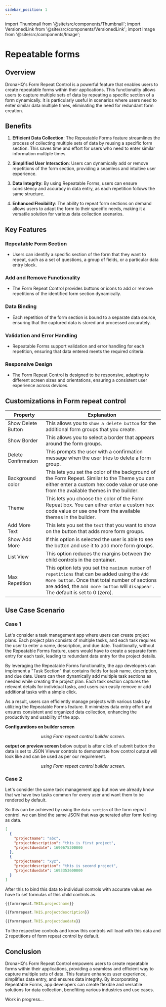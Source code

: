 ```yaml
---
sidebar_position: 1
---
```


import Thumbnail from '@site/src/components/Thumbnail';
import VersionedLink from '@site/src/components/VersionedLink';
import Image from '@site/src/components/Image';

# Repeatable forms

## Overview
DronaHQ's Form Repeat Control is a powerful feature that enables users to create repeatable forms within their applications. This functionality allows users to capture multiple sets of data by repeating a specific section of a form dynamically. It is particularly useful in scenarios where users need to enter similar data multiple times, eliminating the need for redundant form creation.

## Benefits

1. **Efficient Data Collection**: The Repeatable Forms feature streamlines the process of collecting multiple sets of data by reusing a specific form section. This saves time and effort for users who need to enter similar information multiple times.

2. **Simplified User Interaction**: Users can dynamically add or remove repetitions of the form section, providing a seamless and intuitive user experience.

3. **Data Integrity**: By using Repeatable Forms, users can ensure consistency and accuracy in data entry, as each repetition follows the same structure.

4. **Enhanced Flexibility**: The ability to repeat form sections on demand allows users to adapt the form to their specific needs, making it a versatile solution for various data collection scenarios.

## Key Features

### Repeatable Form Section
- Users can identify a specific section of the form that they want to repeat, such as a set of questions, a group of fields, or a particular data entry block.

### Add and Remove Functionality
- The Form Repeat Control provides buttons or icons to add or remove repetitions of the identified form section dynamically.

### Data Binding
- Each repetition of the form section is bound to a separate data source, ensuring that the captured data is stored and processed accurately.

### Validation and Error Handling
- Repeatable Forms support validation and error handling for each repetition, ensuring that data entered meets the required criteria.

### Responsive Design
- The Form Repeat Control is designed to be responsive, adapting to different screen sizes and orientations, ensuring a consistent user experience across devices.

## Customizations in Form repeat control

| Property | Explanation |
| ------------------ | -----------------------------------|
| Show Delete Button | This allows you to `show a delete button` for the additional form groups that you create. |
| Show Border  | This allows you to select a border that appears around the form groups. |
| Delete Confirmation |  This prompts the user with a confirmation message when the user tries to delete a form group. |
| Background color | This lets you set the color of the background of the Form Repeat. Similar to the Theme you can either enter a custom hex code value or use one from the available themes in the builder. |
| Theme |  This lets you choose the color of the Form Repeat box. You can either enter a custom hex code value or use one from the available themes in the builder.|
| Add More Text | This lets you set the `text` that you want to show on the button that adds more form groups. |
| Show Add More | If this option is selected the user is able to see the button and use it to add more form groups. |
| List View | This option reduces the margins between the child controls in the container. |
| Max Repetition | This option lets you set the `maximum number` of `repetitions` that can be added using the `Add More button`. Once that total number of sections are added, the `Add more button` will `disappear` . The default is set to 0 (zero). |

## Use Case Scenario

### Case 1

Let's consider a task management app where users can create project plans. Each project plan consists of multiple tasks, and each task requires the user to enter a name, description, and due date. Traditionally, without the Repeatable Forms feature, users would have to create a separate form entry for each task, leading to redundant data entry for the project details.

By leveraging the Repeatable Forms functionality, the app developers can implement a "Task Section" that contains fields for task name, description, and due date. Users can then dynamically add multiple task sections as needed while creating the project plan. Each task section captures the relevant details for individual tasks, and users can easily remove or add additional tasks with a simple click.

As a result, users can efficiently manage projects with various tasks by utilizing the Repeatable Forms feature. It minimizes data entry effort and ensures consistent and organized data collection, enhancing the productivity and usability of the app.

**Configurations on builder screen**
<figure>
  <Thumbnail src="/img/guides/repeatable-forms/repeatable-forms-usecase-building-screen.png" alt="Simple Database GUI" />
  <figcaption align='center'><i>using Form repeat control builder screen.</i></figcaption>
</figure>

**output on preview screen**
below output is after click of submit button the data is set to JSON VIewer controls to demonstrate how control output will look like and can be used as per our requirement.

<figure>
  <Thumbnail src="/img/guides/repeatable-forms/repeatable-forms-usecase-output-screen.png" alt="Simple Database GUI" />
  <figcaption align='center'><i>using Form repeat control builder screen.</i></figcaption>
</figure>

### Case 2

Let's consider the same task management app but now we already know that we have two tasks common for every user and want them to be rendered by default.

So this can be achieved by using the `data section` of the form repeat control. we can bind the same JSON that was generated after form feeling as data. 
```json
[
  {		
    "projectname": "abc",		
    "projectdescription": "this is first project",		
    "projectduedate": 1690675200000	
  },	
  {		
    "projectname": "xyz",		
    "projectdescription": "this is second project",		
    "projectduedate": 1693353600000	
  }
]
```
After this to bind this data to individual controls with accurate values we have to set formulas of this child controls as 
```javascript
{{formrepeat.THIS.projectname}}
```
```javascript
{{formrepeat.THIS.projectdescription}}
```
```javascript
{{formrepeat.THIS.projectduedate}}
```
To the respective controls and know this controls will load with this data and 2 repetitions of form repeat control by default.

## Conclusion

DronaHQ's Form Repeat Control empowers users to create repeatable forms within their applications, providing a seamless and efficient way to capture multiple sets of data. This feature enhances user experience, simplifies data entry, and ensures data integrity. By incorporating Repeatable Forms, app developers can create flexible and versatile solutions for data collection, benefiting various industries and use cases.

Work in progress...